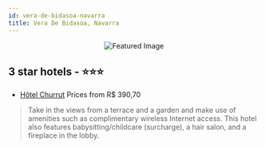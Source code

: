 ```yaml
---
id: vera-de-bidasoa-navarra
title: Vera De Bidasoa, Navarra
---
```


<center><img src="https://i.travelapi.com/hotels/2000000/1710000/1709300/1709290/e5b72133_z.jpg" alt="Featured Image" /></center>


##  3 star hotels - ⭐️⭐️⭐️

-    [Hôtel Churrut](https://us.hurb.com/hotels/vera-de-bidasoa/hotel-churrut-JNP-JP114595?cmp=18055) Prices from R$ 390,70
   > Take in the views from a terrace and a garden and make use of amenities such as complimentary wireless Internet access. This hotel also features babysitting/childcare (surcharge), a hair salon, and a fireplace in the lobby.
